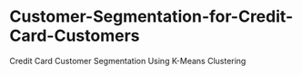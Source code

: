 # Customer-Segmentation-for-Credit-Card-Customers
Credit Card Customer Segmentation Using K-Means Clustering
